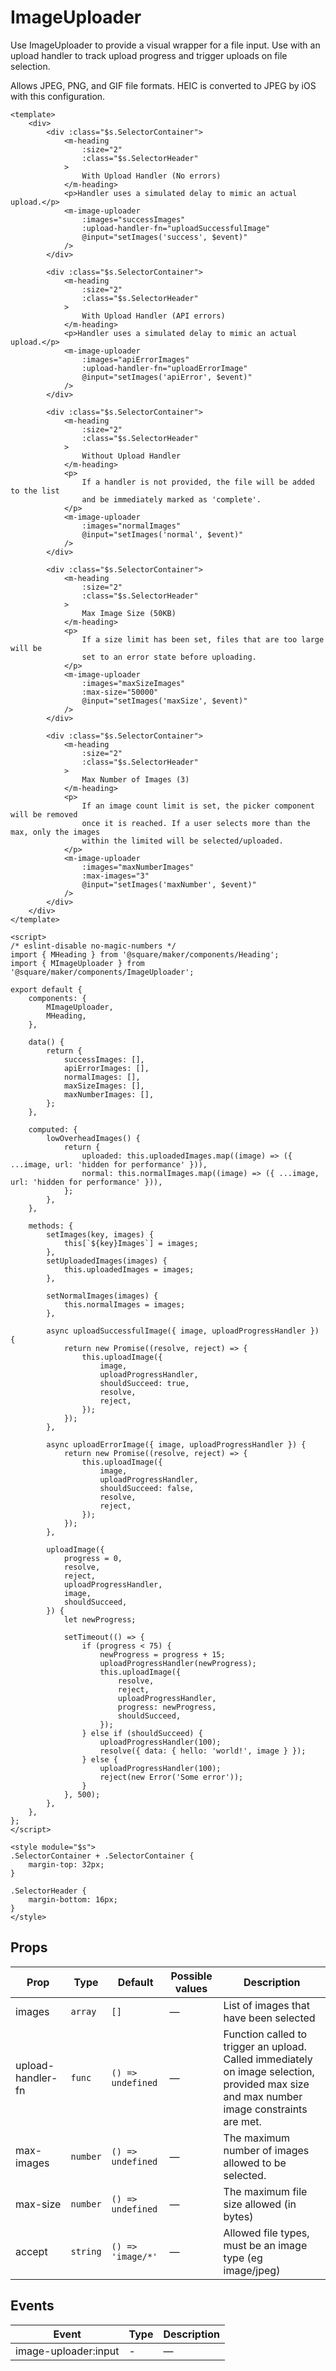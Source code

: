 # ImageUploader

Use ImageUploader to provide a visual wrapper for a file input. Use with an upload handler to track upload progress and trigger uploads on file selection.

Allows JPEG, PNG, and GIF file formats. HEIC is converted to JPEG by iOS with this configuration.

```vue
<template>
	<div>
		<div :class="$s.SelectorContainer">
			<m-heading
				:size="2"
				:class="$s.SelectorHeader"
			>
				With Upload Handler (No errors)
			</m-heading>
			<p>Handler uses a simulated delay to mimic an actual upload.</p>
			<m-image-uploader
				:images="successImages"
				:upload-handler-fn="uploadSuccessfulImage"
				@input="setImages('success', $event)"
			/>
		</div>

		<div :class="$s.SelectorContainer">
			<m-heading
				:size="2"
				:class="$s.SelectorHeader"
			>
				With Upload Handler (API errors)
			</m-heading>
			<p>Handler uses a simulated delay to mimic an actual upload.</p>
			<m-image-uploader
				:images="apiErrorImages"
				:upload-handler-fn="uploadErrorImage"
				@input="setImages('apiError', $event)"
			/>
		</div>

		<div :class="$s.SelectorContainer">
			<m-heading
				:size="2"
				:class="$s.SelectorHeader"
			>
				Without Upload Handler
			</m-heading>
			<p>
				If a handler is not provided, the file will be added to the list
				and be immediately marked as 'complete'.
			</p>
			<m-image-uploader
				:images="normalImages"
				@input="setImages('normal', $event)"
			/>
		</div>

		<div :class="$s.SelectorContainer">
			<m-heading
				:size="2"
				:class="$s.SelectorHeader"
			>
				Max Image Size (50KB)
			</m-heading>
			<p>
				If a size limit has been set, files that are too large will be
				set to an error state before uploading.
			</p>
			<m-image-uploader
				:images="maxSizeImages"
				:max-size="50000"
				@input="setImages('maxSize', $event)"
			/>
		</div>

		<div :class="$s.SelectorContainer">
			<m-heading
				:size="2"
				:class="$s.SelectorHeader"
			>
				Max Number of Images (3)
			</m-heading>
			<p>
				If an image count limit is set, the picker component will be removed
				once it is reached. If a user selects more than the max, only the images
				within the limited will be selected/uploaded.
			</p>
			<m-image-uploader
				:images="maxNumberImages"
				:max-images="3"
				@input="setImages('maxNumber', $event)"
			/>
		</div>
	</div>
</template>

<script>
/* eslint-disable no-magic-numbers */
import { MHeading } from '@square/maker/components/Heading';
import { MImageUploader } from '@square/maker/components/ImageUploader';

export default {
	components: {
		MImageUploader,
		MHeading,
	},

	data() {
		return {
			successImages: [],
			apiErrorImages: [],
			normalImages: [],
			maxSizeImages: [],
			maxNumberImages: [],
		};
	},

	computed: {
		lowOverheadImages() {
			return {
				uploaded: this.uploadedImages.map((image) => ({ ...image, url: 'hidden for performance' })),
				normal: this.normalImages.map((image) => ({ ...image, url: 'hidden for performance' })),
			};
		},
	},

	methods: {
		setImages(key, images) {
			this[`${key}Images`] = images;
		},
		setUploadedImages(images) {
			this.uploadedImages = images;
		},

		setNormalImages(images) {
			this.normalImages = images;
		},

		async uploadSuccessfulImage({ image, uploadProgressHandler }) {
			return new Promise((resolve, reject) => {
				this.uploadImage({
					image,
					uploadProgressHandler,
					shouldSucceed: true,
					resolve,
					reject,
				});
			});
		},

		async uploadErrorImage({ image, uploadProgressHandler }) {
			return new Promise((resolve, reject) => {
				this.uploadImage({
					image,
					uploadProgressHandler,
					shouldSucceed: false,
					resolve,
					reject,
				});
			});
		},

		uploadImage({
			progress = 0,
			resolve,
			reject,
			uploadProgressHandler,
			image,
			shouldSucceed,
		}) {
			let newProgress;

			setTimeout(() => {
				if (progress < 75) {
					newProgress = progress + 15;
					uploadProgressHandler(newProgress);
					this.uploadImage({
						resolve,
						reject,
						uploadProgressHandler,
						progress: newProgress,
						shouldSucceed,
					});
				} else if (shouldSucceed) {
					uploadProgressHandler(100);
					resolve({ data: { hello: 'world!', image } });
				} else {
					uploadProgressHandler(100);
					reject(new Error('Some error'));
				}
			}, 500);
		},
	},
};
</script>

<style module="$s">
.SelectorContainer + .SelectorContainer {
	margin-top: 32px;
}

.SelectorHeader {
	margin-bottom: 16px;
}
</style>

```

<!-- api-tables:start -->
## Props

| Prop              | Type     | Default           | Possible values | Description                                                                                                                              |
| ----------------- | -------- | ----------------- | --------------- | ---------------------------------------------------------------------------------------------------------------------------------------- |
| images            | `array`  | `[]`              | —               | List of images that have been selected                                                                                                   |
| upload-handler-fn | `func`   | `() => undefined` | —               | Function called to trigger an upload. Called immediately on image selection, provided max size and max number image constraints are met. |
| max-images        | `number` | `() => undefined` | —               | The maximum number of images allowed to be selected.                                                                                     |
| max-size          | `number` | `() => undefined` | —               | The maximum file size allowed (in bytes)                                                                                                 |
| accept            | `string` | `() => 'image/*'` | —               | Allowed file types, must be an image type (eg image/jpeg)                                                                                |


## Events

| Event                | Type | Description |
| -------------------- | ---- | ----------- |
| image-uploader:input | -    | —           |
<!-- api-tables:end -->
